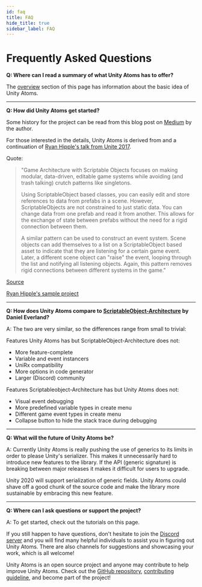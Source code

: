 ```yaml
---
id: faq
title: FAQ
hide_title: true
sidebar_label: FAQ
---
```


# Frequently Asked Questions

**Q: Where can I read a summary of what Unity Atoms has to offer?**

The [overview](overview.md) section of this page has information about the basic idea of Unity Atoms.

---

**Q: How did Unity Atoms get started?**

Some history for the project can be read from this blog post on [Medium](https://medium.com/@adamramberg/unity-atoms-tiny-modular-pieces-utilizing-the-power-of-scriptable-objects-e8add1b95201) by the author.

For those interested in the details, Unity Atoms is derived from and a continuation of [Ryan Hipple's talk from Unite 2017](https://youtu.be/raQ3iHhE_Kk). 

Quote:
> "Game Architecture with Scriptable Objects focuses on making modular, data-driven, editable game systems while avoiding (and trash talking) crutch patterns like singletons.
>
> Using ScriptableObject based classes, you can easily edit and store references to data from prefabs in a scene. However, ScriptableObjects are not constrained to just static data. You can change data from one prefab and read it from another. This allows for the exchange of state between prefabs without the need for a rigid connection between them.
>
> A similar pattern can be used to construct an event system. Scene objects can add themselves to a list on a ScriptableObject based asset to indicate that they are listening for a certain game event. Later, a different scene object can "raise" the event, looping through the list and notifying all listening objects. Again, this pattern removes rigid connections between different systems in the game."

[Source](http://www.roboryantron.com/2017/10/unite-2017-game-architecture-with.html)

[Ryan Hipple's sample project](https://github.com/roboryantron/Unite2017)

---

**Q: How does Unity Atoms compare to [ScriptableObject-Architecture](https://github.com/DanielEverland/ScriptableObject-Architecture) by Daniel Everland?**

A: The two are very similar, so the differences range from small to trivial:

Features Unity Atoms has but ScriptableObject-Architecture does not:
- More feature-complete
- Variable and event instancers
- UniRx compatibility
- More options in code generator
- Larger (Discord) community

Features Scriptableobject-Architecture has but Unity Atoms does not:
- Visual event debugging
- More predefined variable types in create menu
- Different game event types in create menu
- Collapse button to hide the stack trace during debugging

---

**Q: What will the future of Unity Atoms be?**

A: Currently Unity Atoms is really pushing the use of generics to its limits in order to please Unity's serializer. This makes it unnecessarily hard to introduce new features to the library. If the API (generic signature) is breaking between major releases it makes it difficult for users to upgrade.

Unity 2020 will support serialization of generic fields. Unity Atoms could shave off a good chunk of the source code and make the library more sustainable by embracing this new feature.

---

**Q: Where can I ask questions or support the project?**

A: To get started, check out the tutorials on this page.

If you still happen to have questions, don't hesitate to join the [Discord server](https://discord.gg/W4yd7E7) and you will find many helpful individuals to assist you in figuring out Unity Atoms. There are also channels for suggestions and showcasing your work, which is all welcome!

Unity Atoms is an open source project and anyone may contribute to help improve Unity Atoms. Check out the [GitHub repository](https://github.com/unity-atoms/unity-atoms), [contributing guideline](https://github.com/unity-atoms/unity-atoms/blob/master/CONTRIBUTING.md), and become part of the project!
